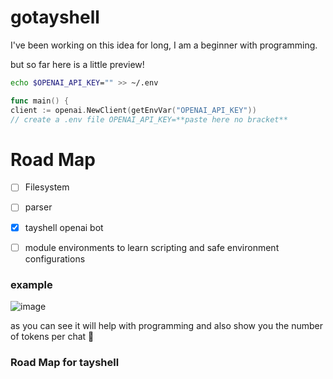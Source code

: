 # gotayshell

I've been working on this idea for long, I am a beginner with programming. 

but so far here is a little preview!


```bash
echo $OPENAI_API_KEY="" >> ~/.env
```


```go
func main() {
client := openai.NewClient(getEnvVar("OPENAI_API_KEY"))
// create a .env file OPENAI_API_KEY=**paste here no bracket**
```
# Road Map

- [ ] Filesystem 
- [ ] parser
- [x] tayshell openai bot
- [ ] module environments to learn scripting and safe environment configurations


### example
![image](https://github.com/berlintay/gotayshell/assets/128968711/d1cca1a2-d7a5-482c-a71e-a2b0ef72ef6d)

as you can see it will help with programming and also show you the number of tokens per chat 🤖

### Road Map for tayshell
